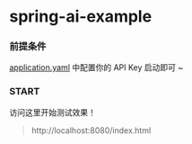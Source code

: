 # spring-ai-example

### 前提条件

[application.yaml](src%2Fmain%2Fresources%2Fapplication.yaml) 中配置你的 API Key 启动即可 ~

### START

访问这里开始测试效果！

> http://localhost:8080/index.html
